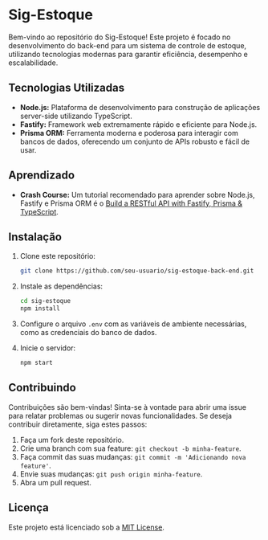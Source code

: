 # Sig-Estoque

Bem-vindo ao repositório do Sig-Estoque! Este projeto é focado no desenvolvimento do back-end para um sistema de controle de estoque, utilizando tecnologias modernas para garantir eficiência, desempenho e escalabilidade.

## Tecnologias Utilizadas

- **Node.js:** Plataforma de desenvolvimento para construção de aplicações server-side utilizando TypeScript.
- **Fastify:** Framework web extremamente rápido e eficiente para Node.js.
- **Prisma ORM:** Ferramenta moderna e poderosa para interagir com bancos de dados, oferecendo um conjunto de APIs robusto e fácil de usar.

## Aprendizado

- **Crash Course:** Um tutorial recomendado para aprender sobre Node.js, Fastify e Prisma ORM é o [Build a RESTful API with Fastify, Prisma & TypeScript](https://www.youtube.com/watch?v=LMoMHP44-xM).

## Instalação

1. Clone este repositório:

   ```bash
   git clone https://github.com/seu-usuario/sig-estoque-back-end.git
   ```

2. Instale as dependências:

   ```bash
   cd sig-estoque
   npm install
   ```

3. Configure o arquivo `.env` com as variáveis de ambiente necessárias, como as credenciais do banco de dados.

4. Inicie o servidor:
   ```bash
   npm start
   ```

## Contribuindo

Contribuições são bem-vindas! Sinta-se à vontade para abrir uma issue para relatar problemas ou sugerir novas funcionalidades. Se deseja contribuir diretamente, siga estes passos:

1. Faça um fork deste repositório.
2. Crie uma branch com sua feature: `git checkout -b minha-feature`.
3. Faça commit das suas mudanças: `git commit -m 'Adicionando nova feature'`.
4. Envie suas mudanças: `git push origin minha-feature`.
5. Abra um pull request.

## Licença

Este projeto está licenciado sob a [MIT License](LICENSE).
